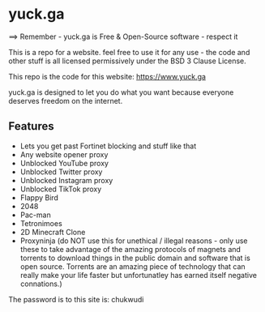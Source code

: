 # yuck.ga
==> Remember - yuck.ga is Free & Open-Source software - respect it

This is a repo for a website. feel free to use it for any use - the code and other stuff is all licensed permissively under the BSD 3 Clause License.

This repo is the code for this website: https://www.yuck.ga

yuck.ga is designed to let you do what you want because everyone deserves freedom on the internet.

## Features
- Lets you get past Fortinet blocking and stuff like that
- Any website opener proxy
- Unblocked YouTube proxy
- Unblocked Twitter proxy
- Unblocked Instagram proxy
- Unblocked TikTok proxy
- Flappy Bird
- 2048
- Pac-man
- Tetronimoes
- 2D Minecraft Clone
- Proxyninja (do NOT use this for unethical / illegal reasons - only use these to take advantage of the amazing protocols of magnets and torrents to download things in the public domain and software that is open source. Torrents are an amazing piece of technology that can really make your life faster but unfortunatley has earned itself negative connations.)

The password is to this site is: chukwudi
